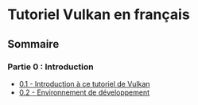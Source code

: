 # Tutoriel Vulkan en français

## Sommaire
### Partie 0 : Introduction
- [0.1 - Introduction à ce tutoriel de Vulkan](partie0/0_1.md)
- [0.2 - Environnement de développement](partie0/0_2.md)